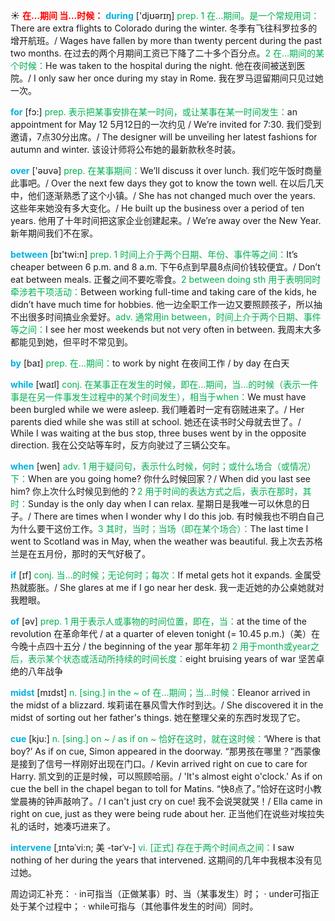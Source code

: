 ☀ <font color="red">**在…期间 当…时候：**</font>
<font color="sky blue">**during**</font> ['djʊərɪŋ] 
<font color="#00b050">prep. 1 在…期间。是一个常规用词：</font>There are extra flights to Colorado during the winter. 冬季有飞往科罗拉多的增开航班。/ Wages have fallen by more than twenty percent during the past two months. 在过去的两个月期间工资已下降了二十多个百分点。<font color="#00b050">2 在…期间的某个时候：</font>He was taken to the hospital during the night. 他在夜间被送到医院。/ I only saw her once during my stay in Rome. 我在罗马逗留期间只见过她一次。

<font color="sky blue">**for**</font> [fɔ:] 
<font color="#00b050">prep. 表示把某事安排在某一时间，或让某事在某一时间发生：</font>an appointment for May 12 5月12日的一次约见 / We’re invited for 7:30. 我们受到邀请，7点30分出席。/ The designer will be unveiling her latest fashions for autumn and winter. 该设计师将公布她的最新款秋冬时装。

<font color="sky blue">**over**</font> ['əʊvə] 
<font color="#00b050">prep. 在某事期间：</font>We’ll discuss it over lunch. 我们吃午饭时商量此事吧。/ Over the next few days they got to know the town well. 在以后几天中，他们逐渐熟悉了这个小镇。/ She has not changed much over the years. 这些年来她没有多大变化。/ He built up the business over a period of ten years. 他用了十年时间把这家企业创建起来。/ We’re away over the New Year. 新年期间我们不在家。

<font color="sky blue">**between**</font> [bɪ'twi:n] 
<font color="#00b050">prep. 1 时间上介于两个日期、年份、事件等之间：</font>It’s cheaper between 6 p.m. and 8 a.m. 下午6点到早晨8点间价钱较便宜。/ Don’t eat between meals. 正餐之间不要吃零食。<font color="#00b050">2 between doing sth 用于表明同时牵涉若干项活动：</font>Between working full-time and taking care of the kids, he didn’t have much time for hobbies. 他一边全职工作一边又要照顾孩子，所以抽不出很多时间搞业余爱好。<font color="#00b050">adv. 通常用in between，时间上介于两个日期、事件等之间：</font>I see her most weekends but not very often in between. 我周末大多都能见到她，但平时不常见到。

<font color="sky blue">**by**</font> [baɪ] 
<font color="#00b050">prep. 在…期间：</font>to work by night 在夜间工作 / by day 在白天

<font color="sky blue">**while**</font> [waɪl] 
<font color="#00b050">conj. 在某事正在发生的时候，即在…期间，当…的时候（表示一件事是在另一件事发生过程中的某个时间发生），相当于when：</font>We must have been burgled while we were asleep. 我们睡着时一定有窃贼进来了。/ Her parents died while she was still at school. 她还在读书时父母就去世了。/ While I was waiting at the bus stop, three buses went by in the opposite direction. 我在公交站等车时，反方向驶过了三辆公交车。

<font color="sky blue">**when**</font> [wen] 
<font color="#00b050">adv. 1 用于疑问句，表示什么时候，何时；或什么场合（或情况）下：</font>When are you going home? 你什么时候回家？/ When did you last see him? 你上次什么时候见到他的？<font color="#00b050">2 用于时间的表达方式之后，表示在那时，其时：</font>Sunday is the only day when I can relax. 星期日是我唯一可以休息的日子。/ There are times when I wonder why I do this job. 有时候我也不明白自己为什么要干这份工作。<font color="#00b050">3 其时，当时；当场（即在某个场合）：</font>The last time I went to Scotland was in May, when the weather was beautiful. 我上次去苏格兰是在五月份，那时的天气好极了。

<font color="sky blue">**if**</font> [ɪf] 
<font color="#00b050">conj. 当…的时候；无论何时；每次：</font>If metal gets hot it expands. 金属受热就膨胀。/ She glares at me if I go near her desk. 我一走近她的办公桌她就对我瞪眼。

<font color="sky blue">**of**</font> [əv] 
<font color="#00b050">prep. 1 用于表示人或事物的时间位置，即在，当：</font>at the time of the revolution 在革命年代 / at a quarter of eleven tonight (= 10.45 p.m.)（美）在今晚十点四十五分 / the beginning of the year 那年年初 <font color="#00b050">2 用于month或year之后，表示某个状态或活动所持续的时间长度：</font>eight bruising years of war 坚苦卓绝的八年战争
           
<font color="sky blue">**midst**</font> [mɪdst]
<font color="#00b050">n. [sing.] in the ~ of 在…期间；当…时候：</font>Eleanor arrived in the midst of a blizzard. 埃莉诺在暴风雪大作时到达。/ She discovered it in the midst of sorting out her father's things. 她在整理父亲的东西时发现了它。
           
<font color="sky blue">**cue**</font> [kju:]
<font color="#00b050">n. [sing.] on ~ / as if on ~ 恰好在这时，就在这时候：</font>‘Where is that boy?’ As if on cue, Simon appeared in the doorway. “那男孩在哪里？”西蒙像是接到了信号一样刚好出现在门口。/ Kevin arrived right on cue to care for Harry. 凯文到的正是时候，可以照顾哈丽。/ 'It's almost eight o'clock.' As if on cue the bell in the chapel began to toll for Matins. “快8点了。”恰好在这时小教堂晨祷的钟声敲响了。/ I can't just cry on cue! 我不会说哭就哭！/ Ella came in right on cue, just as they were being rude about her. 正当他们在说些对埃拉失礼的话时，她凑巧进来了。
           
<font color="sky blue">**intervene**</font> [ˌɪntəˈvi:n; 美 -tərˈv-]
<font color="#00b050">vi. [正式] 存在于两个时间点之间：</font>I saw nothing of her during the years that intervened. 这期间的几年中我根本没有见过她。

周边词汇补充：
· in可指当（正做某事）时、当（某事发生）时；
· under可指正处于某个过程中；
· while可指与（其他事件发生的时间）同时。

